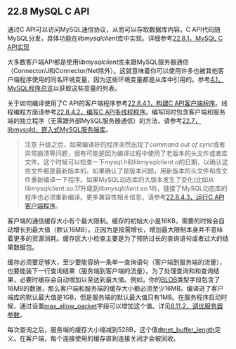 ## 22.8 MySQL C API

通过C API可以访问MySQL通信协议，从而可以存取数据库内容。C API代码随MySQL分发，具体功能在*libmysqlclient*库中实现。详细参考[22.8.1，MySQL C API实现]()

大多数客户端API都是使用*libmysqlclient*库来跟MySQL服务器通信（Connector/J和Connector/Net除外）。这就意味着你可以使用许多也被其他客户端程序使用的同名环境变量，因为这些环境变量都是从库中引用的。参考[4.1，MySQL程序总览]()以获取这些变量的列表。

关于如何编译使用了C API的客户端程序参考[22.8.4.1，构建C API客户端程序]()。线程编程方面请参考[22.8.4.2，编写C API多线程程序]()。编写同时包含客户端和服务端的独立程序（无需跟外部MySQL服务器通信）的方法，请参考[22.7，libmysqld，嵌入式MySQL服务端库]()。

>注意
>升级之后，如果编译好的程序突然出现了*command out of sync*或者异常崩溃等问题，很有可能是因为编译过程中使用了老版本的头文件或者库文件。这个时候可以检查一下*mysql.h*和*libmysqlclient.a*的日期，以确认这些文件都是最新版本的。如果确认了是版本问题，用新版本的头文件和库文件重新编译一下程序。如果MySQL动态库的大版本发生了变化(比如从*libmysqlclient.so.17*升级到*libmysqlclient.so.18*)，链接了MySQL动态库的程序也必须重新编译。更多兼容性相关信息，请参考[22.8.4.3，运行C API客户端程序]()。

客户端的通信缓存大小有个最大限制。缓存的初始大小是16KB，需要的时候会自动增长到最大值（默认16MB）。正因为是按需增长，增加最大限制本身并不意味着更多的资源消耗。缓存区大小检查主要是为了预防过长的查询语句或者过大的结果数据包。

缓存必须要足够大，至少要能容纳一条单一查询语句（客户端到服务端的流量），也要能装下一行查询结果（服务端到客户端的流量）。为了处理查询和和查询结果，必要时缓存会自动增加以至达到最大值。例如，你的[BLOB](http://dev.mysql.com/doc/refman/5.6/en/blob.html)类型字段包含了16MB的数据，那么客户端和服务端的缓存大小都必须至少16MB。编译进了客户端库的默认最大值是1GB，但是服务端的默认最大值只有1MB。在服务程序启动时候，通过设置[max_allow_packet](http://dev.mysql.com/doc/refman/5.6/en/server-system-variables.html#sysvar_max_allowed_packet)字段可以增加这个值。详见[8.11.2，调优服务器参数]()。

每次查询之后，服务端的缓存大小缩减到528B，这个值由[net_buffer_length](http://dev.mysql.com/doc/refman/5.6/en/server-system-variables.html#sysvar_net_buffer_length)定义。在客户端，每个连接使用的缓存直到连接关闭才会被回收。
